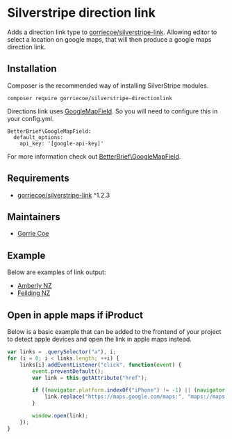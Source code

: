 # Silverstripe direction link

Adds a direction link type to [gorriecoe/silverstripe-link](https://github.com/gorriecoe/silverstripe-link).  Allowing editor to select a location on google maps, that will then produce a google maps direction link.

## Installation

Composer is the recommended way of installing SilverStripe modules.

```
composer require gorriecoe/silverstripe-directionlink
```

Directions link uses [GoogleMapField](https://github.com/BetterBrief/silverstripe-googlemapfield).  So you will need to configure this in your config.yml.

```
BetterBrief\GoogleMapField:
  default_options:
    api_key: '[google-api-key]'
```

For more information check out [BetterBrief\GoogleMapField](https://github.com/BetterBrief/silverstripe-googlemapfield).

## Requirements

- [gorriecoe/silverstripe-link](https://github.com/gorriecoe/silverstripe-link) ^1.2.3

## Maintainers

- [Gorrie Coe](https://github.com/gorriecoe)

## Example

Below are examples of link output:

- [Amberly NZ](https://maps.google.com/maps?saddr=Current+Location&amp;daddr=-43.15577642393746/172.72987286045432)
- [Feilding NZ](https://maps.google.com/maps?saddr=Current+Location&daddr=-40.22610854373743/175.568486474398)

## Open in apple maps if iProduct

Below is a basic example that can be added to the frontend of your project to detect apple devices and open the link in apple maps instead.

```js
var links = .querySelector("a"), i;
for (i = 0; i < links.length; ++i) {
    links[i].addEventListener("click", function(event) {
        event.preventDefault();
        var link = this.getAttribute("href");

        if ((navigator.platform.indexOf("iPhone") != -1) || (navigator.platform.indexOf("iPod") != -1) || (navigator.platform.indexOf("iPad") != -1)) {
            link.replace("https://maps.google.com/maps:", "maps://maps.apple.com/");
        }

        window.open(link);
    });
}
```
